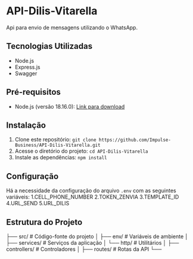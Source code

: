 # API-Dilis-Vitarella

Api para envio de mensagens utilizando o WhatsApp.

## Tecnologias Utilizadas

- Node.js
- Express.js
- Swagger

## Pré-requisitos

- Node.js (versão 18.16.0): [Link para download](https://nodejs.org)

## Instalação

1. Clone este repositório: `git clone https://github.com/Impulse-Business/API-Dilis-Vitarella.git`
2. Acesse o diretório do projeto: `cd API-Dilis-Vitarella`
3. Instale as dependências: `npm install`

## Configuração

Há a necessidade da configuração do arquivo `.env` com as seguintes variáveis:
1.CELL_PHONE_NUMBER
2.TOKEN_ZENVIA
3.TEMPLATE_ID
4.URL_SEND
5.URL_DILIS

## Estrutura do Projeto

├── src/ # Código-fonte do projeto
│ ├── env/ # Variáveis de ambiente
│ ├── services/ # Serviços da aplicação
│ └── http/ # Utilitários
│   ├── controllers/ # Controladores
│   ├── routes/ # Rotas da API
└──
